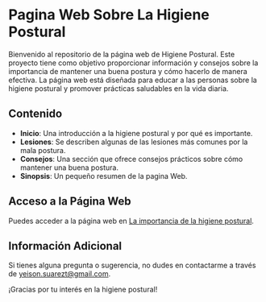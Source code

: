 # Pagina Web Sobre La Higiene Postural

Bienvenido al repositorio de la página web de Higiene Postural. Este proyecto tiene como objetivo proporcionar información y consejos sobre la importancia de mantener una buena postura y cómo hacerlo de manera efectiva. La página web está diseñada para educar a las personas sobre la higiene postural y promover prácticas saludables en la vida diaria.

## Contenido

- **Inicio**: Una introducción a la higiene postural y por qué es importante.
- **Lesiones**: Se describen algunas de las lesiones más comunes por la mala postura.
- **Consejos**: Una sección que ofrece consejos prácticos sobre cómo mantener una buena postura.
- **Sinopsis**: Un pequeño resumen de la pagina Web.


## Acceso a la Página Web

Puedes acceder a la página web en [La importancia de la higiene postural](https://file:///C:/Users/yeiso/AppData/Local/Temp/Rar$EXa13620.46953/Pagina%20Web/index.html).

## Información Adicional

Si tienes alguna pregunta o sugerencia, no dudes en contactarme a través de [yeison.suarezt@gmail.com](yeison.suarezt@gmail.com).

¡Gracias por tu interés en la higiene postural!

